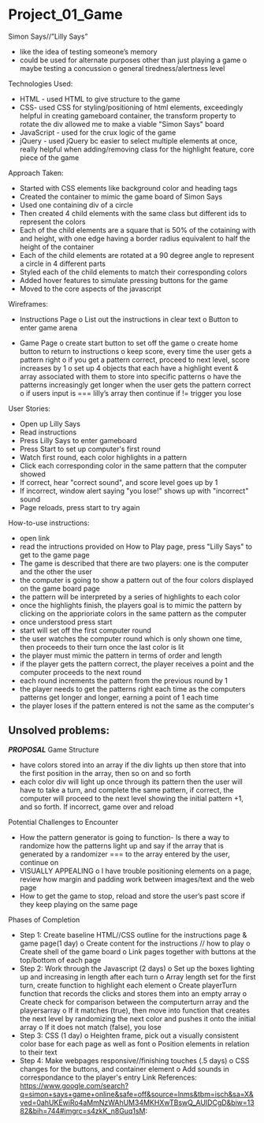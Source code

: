 # Project_01_Game
Simon Says//”Lilly Says”
-   like the idea of testing someone’s memory
-   could be used for alternate purposes other than just playing a game
        o   maybe testing a concussion 
        o   general tiredness/alertness level

Technologies Used:
- HTML - used HTML to give structure to the game
- CSS- used CSS for styling/positioning of html elements, exceedingly helpful in creating gameboard container, the transform property to rotate the div allowed me to make a viable "Simon Says" board
- JavaScript - used for the crux logic of the game
- jQuery - used jQuery bc easier to select multiple elements at once, really helpful when adding/removing class for the highlight feature, core piece of the game 

Approach Taken:
- Started with CSS elements like background color and heading tags
- Created the container to mimic the game board of Simon Says
- Used one containing div of a circle
- Then created 4 child elements with the same class but different ids to represent the colors
- Each of the child elements are a square that is 50% of the cotaining with and height, with one edge having a border radius equivalent to half the height of the container 
- Each of the child elements are rotated at a 90 degree angle to represent a circle in 4 different parts
- Styled each of the child elements to match their corresponding colors 
- Added hover features to simulate pressing buttons for the game 
- Moved to the core aspects of the javascript 


Wireframes:
-   Instructions Page
    o List out the instructions in clear text
    o Button to enter game arena 

-   Game Page
    o   create start button to set off the game
    o   create home button to return to instructions
    o   keep score, every time the user gets a pattern right
    o   if you get a pattern correct, proceed to next level, score increases by 1
    o   set up 4 objects that each have a highlight event & array associated with them to store into specific patterns 
    o   have the patterns increasingly get longer when the user gets the pattern correct
    o   if users input is === lilly’s array then continue if != trigger you lose 

User Stories:
- Open up Lilly Says
- Read instructions
- Press Lilly Says to enter gameboard
- Press Start to set up computer's first round
- Watch first round, each color highlights in a pattern
- Click each corresponding color in the same pattern that the computer showed
- If correct, hear "correct sound", and score level goes up by 1
- If incorrect, window alert saying "you lose!" shows up with "incorrect" sound
- Page reloads, press start to try again

How-to-use instructions:
- open link 
- read the intructions provided on How to Play page, press "Lilly Says" to get to the game page
- The game is described that there are two players: one is the computer and the other the user 
- the computer is going to show a pattern out of the four colors displayed on the game board page
- the pattern will be interpreted by a series of highlights to each color
- once the highlights finish, the players goal is to mimic the pattern by clicking on the apprioriate colors in the same pattern as the computer 
- once understood press start
- start will set off the first computer round
- the user watches the computer round which is only shown one time, then proceeds to their turn once the last color is lit
- the player must mimic the pattern in terms of order and length 
- if the player gets the pattern correct, the player receives a point and the computer proceeds to the next round
- each round increments the pattern from the previous round by 1
- the player needs to get the patterns right each time as the computers patterns get longer and longer, earning a point of 1 each time
- the player loses if the pattern entered is not the same as the computer's

Unsolved problems:
-

___PROPOSAL___
Game Structure
-   have colors stored into an array if the div lights up then store that into the first position in the array, then so on and so forth 
-   each color div will light up once through its pattern then the user will have to take a turn, and complete the same pattern, if correct, the computer will proceed to the next level showing the initial pattern +1, and so forth. If incorrect, game over and reload 

Potential Challenges to Encounter
-   How the pattern generator is going to function- Is there a way to randomize how the patterns light up and say if the array that is generated by a randomizer === to the array entered by the user, continue on 
-   VISUALLY APPEALING
o   I have trouble positioning elements on a page, review how margin and padding work between images/text and the web page
-   How to get the game to stop, reload and store the user’s past score if they keep playing on the same page 

Phases of Completion 
-   Step 1: Create baseline HTML//CSS outline for the instructions page & game page(1 day)
    o   Create content for the instructions // how to play
    o   Create shell of the game board 
    o   Link pages together with buttons at the top/bottom of each page
-   Step 2: Work through the Javascript (2 days)
    o   Set up the boxes lighting up and increasing in length after each turn
    o   Array length set for the first turn, create function to highlight each element
    o   Create playerTurn function that records the clicks and stores them into an empty array
    o   Create check for comparison between the computerturn array and the playersarray
    o   If it matches (true), then move into function that creates the next level by randomizing the next color and pushes it onto the initial array
    o   If it does not match (false), you lose
-   Step 3: CSS (1 day)
    o   Heighten frame, pick out a visually consistent color base for each page as well as font
    o   Position elements in relation to their text 
-   Step 4: Make webpages responsive//finishing touches (.5 days)
    o   CSS changes for the buttons, and container element 
    o   Add sounds in correspondance to the player's entry
Link References:
https://www.google.com/search?q=simon+says+game+online&safe=off&source=lnms&tbm=isch&sa=X&ved=0ahUKEwiRo4aMmNzWAhUM34MKHXwTBswQ_AUIDCgD&biw=1382&bih=744#imgrc=s4zkK_n8Guq1sM:
